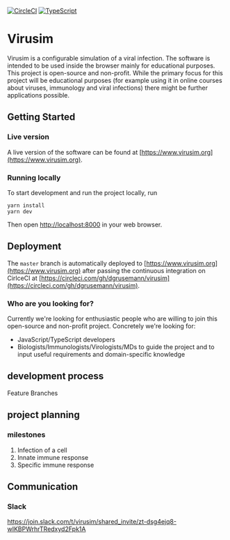 [![CircleCI](https://circleci.com/gh/dgrusemann/virusim.svg?style=svg)](https://circleci.com/gh/dgrusemann/virusim)
[![TypeScript](https://badges.frapsoft.com/typescript/code/typescript.svg?v=101)](https://github.com/ellerbrock/typescript-badges/)

# Virusim

Virusim is a configurable simulation of a viral infection. The software is intended to be used inside the browser mainly for educational purposes. This project is open-source and non-profit. While the primary focus for this project will be educational purposes (for example using it in online courses about viruses, immunology and viral infections) there might be further applications possible.

## Getting Started

### Live version

A live version of the software can be found at [https://www.virusim.org](https://www.virusim.org).

### Running locally

To start development and run the project locally, run

```
yarn install
yarn dev
```

Then open [http://localhost:8000](http://localhost:8000) in your web browser.

## Deployment

The `master` branch is automatically deployed to [https://www.virusim.org](https://www.virusim.org) after passing the continuous integration on CirlceCI at [https://circleci.com/gh/dgrusemann/virusim](https://circleci.com/gh/dgrusemann/virusim).

### Who are you looking for?

Currently we're looking for enthusiastic people who are willing to join this open-source and non-profit project. Concretely we're looking for:
- JavaScript/TypeScript developers
- Biologists/Immunologists/Virologists/MDs to guide the project and to input useful requirements and domain-specific knowledge

## development process

Feature Branches

## project planning

### milestones

1. Infection of a cell
2. Innate immune response
3. Specific immune response

## Communication

### Slack

https://join.slack.com/t/virusim/shared_invite/zt-dsg4ejq8-wIKBPWrhrTRedxyd2Fpk1A
